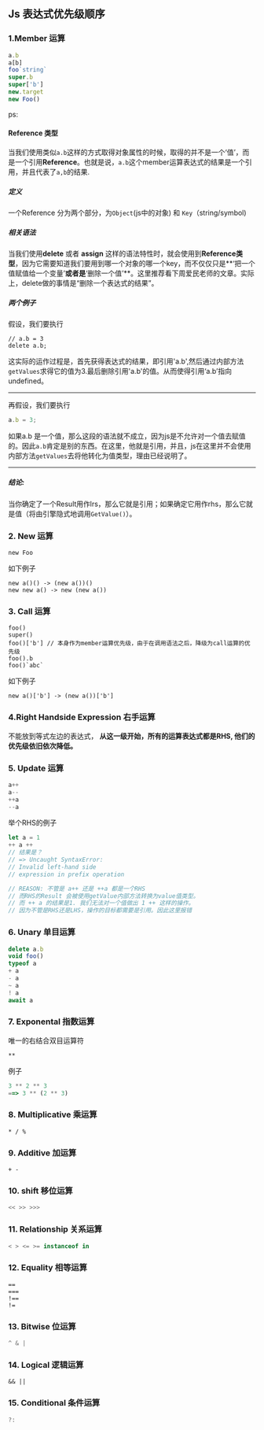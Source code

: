 ## Js 表达式优先级顺序
### 1.Member 运算
```js
a.b
a[b]
foo`string`
super.b
super['b']
new.target
new Foo()
```

ps:
#### Reference 类型
当我们使用类似`a.b`这样的方式取得对象属性的时候，取得的并不是一个‘值’，而是一个引用**Reference**。也就是说，`a.b`这个member运算表达式的结果是一个引用，并且代表了`a,b`的结果.
##### 定义
一个Reference 分为两个部分，为`Object`(js中的对象) 和 `Key`（string/symbol)

##### 相关语法
当我们使用**delete** 或者 **assign** 这样的语法特性时，就会使用到**Reference类型**，因为它需要知道我们要用到哪一个对象的哪一个key，而不仅仅只是**‘把一个值赋值给一个变量’**或者是**‘删除一个值’**。这里推荐看下周爱民老师的文章。实际上，delete做的事情是“删除一个表达式的结果”。

##### 两个例子
假设，我们要执行
```JS
// a.b = 3
delete a.b;
```
这实际的运作过程是，首先获得表达式的结果，即引用'a.b',然后通过内部方法`getValues`求得它的值为3.最后删除引用'a.b'的值。从而使得引用‘a.b’指向undefined。

---
再假设，我们要执行
```js
a.b = 3;
```
如果a.b 是一个值，那么这段的语法就不成立，因为js是不允许对一个值去赋值的。因此`a.b`肯定是别的东西。在这里，他就是引用，并且，js在这里并不会使用内部方法`getValues`去将他转化为值类型，理由已经说明了。

--- 
##### 结论:
当你确定了一个Result用作lrs，那么它就是引用；如果确定它用作rhs，那么它就是值（将由引擎隐式地调用`GetValue()`）。

### 2. New 运算
```JS
new Foo
```
如下例子
```
new a()() -> (new a())()
new new a() -> new (new a())
```

### 3. Call 运算
```JS
foo()
super()
foo()['b'] // 本身作为member运算优先级，由于在调用语法之后，降级为call运算的优先级
foo().b
foo()`abc`
``` 

如下例子
```
new a()['b'] -> (new a())['b']
```

### 4.Right Handside Expression 右手运算 
不能放到等式左边的表达式，
**从这一级开始，所有的运算表达式都是RHS, 他们的优先级依旧依次降低。**
### 5. Update 运算
```js
a++
a--
++a
--a
```
举个RHS的例子
```js
let a = 1
++ a ++
// 结果是？
// => Uncaught SyntaxError: 
// Invalid left-hand side 
// expression in prefix operation

// REASON: 不管是 a++ 还是 ++a 都是一个RHS
// 而RHS的Result 会被使用getValue内部方法转换为value值类型。
// 而 ++ a 的结果是1. 我们无法对一个值做出 1 ++ 这样的操作。
// 因为不管是RHS还是LHS，操作的目标都需要是引用。因此这里报错
```

### 6. Unary 单目运算
```js
delete a.b
void foo()
typeof a
+ a
- a
~ a
! a
await a 
```

### 7. Exponental 指数运算
唯一的右结合双目运算符
```
**
```
例子
```js
3 ** 2 ** 3
==> 3 ** (2 ** 3)
```

### 8. Multiplicative 乘运算
```JS
* / % 
```

### 9. Additive 加运算
```JS
+ - 
```

### 10. shift 移位运算
```js
<< >> >>>
```

### 11. Relationship 关系运算
```js
< > <= >= instanceof in
```

### 12. Equality 相等运算
```
==
===
!==
!=
```

### 13. Bitwise 位运算
```js
^ & |
```

### 14. Logical 逻辑运算
```JS
&& ||
```

### 15. Conditional 条件运算
```js
?:
```